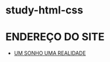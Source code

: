 # study-html-css

<h1>ENDEREÇO DO SITE</h1>
<ul>
    <li><a href="https://claudiobentodala.github.io/SSD" target="_blank">UM SONHO UMA REALIDADE<a>
</ul>